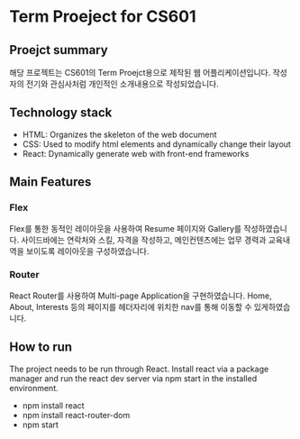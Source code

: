 # Term Proeject for CS601 

## Proejct summary
해당 프로젝트는 CS601의 Term Proejct용으로 제작된 웹 어플리케이션입니다.
작성자의 전기와 관심사처럼 개인적인 소개내용으로 작성되었습니다.

## Technology stack
- HTML: Organizes the skeleton of the web document
- CSS: Used to modify html elements and dynamically change their layout
- React: Dynamically generate web with front-end frameworks


## Main Features
### Flex
Flex를 통한 동적인 레이아웃을 사용하여 Resume 페이지와 Gallery를 작성하였습니다.
사이드바에는 연락처와 스킬, 자격을 작성하고, 메인컨텐츠에는 업무 경력과 교육내역을 보이도록 레이아웃을 구성하였습니다.


### Router 
React Router를 사용하여 Multi-page Application을 구현하였습니다. 
Home, About, Interests 등의 페이지를 헤더자리에 위치한 nav를 통해 이동할 수 있게하였습니다.



## How to run
The project needs to be run through React. 
Install react via a package manager and run the react dev server via npm start in the installed environment. 
- npm install react 
- npm install react-router-dom
- npm start 
